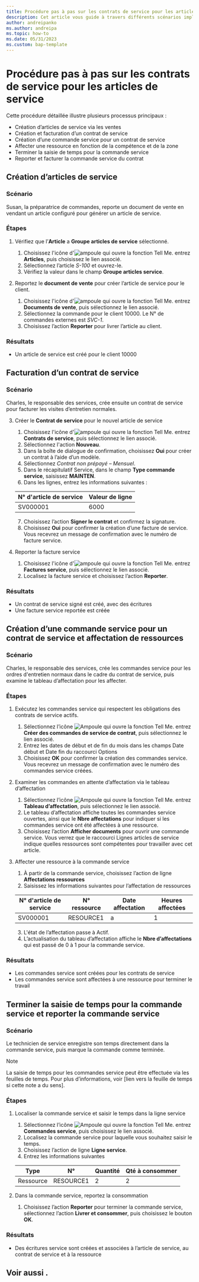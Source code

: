 ```yaml
---
title: Procédure pas à pas sur les contrats de service pour les articles de service
description: Cet article vous guide à travers différents scénarios impliquant des articles et des contrats de service.
author: andreipanko
ms.author: andreipa
ms.topic: how-to
ms.date: 05/31/2023
ms.custom: bap-template
---
```


# <a name="walkthrough-of-service-contracts-for-service-items"></a>Procédure pas à pas sur les contrats de service pour les articles de service

Cette procédure détaillée illustre plusieurs processus principaux :

- Création d’articles de service via les ventes
- Création et facturation d’un contrat de service
- Création d’une commande service pour un contrat de service
- Affecter une ressource en fonction de la compétence et de la zone
- Terminer la saisie de temps pour la commande service
- Reporter et facturer la commande service du contrat

## <a name="creation-of-service-items"></a>Création d’articles de service

### <a name="scenario"></a>Scénario

Susan, la préparatrice de commandes, reporte un document de vente en vendant un article configuré pour générer un article de service.  

### <a name="steps"></a>Étapes

1. Vérifiez que l’**Article** a **Groupe articles de service** sélectionné.
   
    1. Choisissez l'icône d'![ampoule qui ouvre la fonction Tell Me.](../../media/ui-search/search_small.png "Dites-moi ce que vous voulez faire") entrez **Articles**, puis choisissez le lien associé.  
    2. Sélectionnez l’article *S-100* et ouvrez-le.
    3. Vérifiez la valeur dans le champ **Groupe articles service**.
       
2. Reportez le **document de vente** pour créer l’article de service pour le client.  

    1. Choisissez l'icône d'![ampoule qui ouvre la fonction Tell Me.](../../media/ui-search/search_small.png "Dites-moi ce que vous voulez faire") entrez **Documents de vente**, puis sélectionnez le lien associé.  
    2. Sélectionnez la commande pour le client 10000. Le N° de commandes externes est *SVC-1*.
    3. Choisissez l’action **Reporter** pour livrer l’article au client.

### <a name="results"></a>Résultats

- Un article de service est créé pour le client 10000

## <a name="invoicing-a-service-contract"></a>Facturation d’un contrat de service

### <a name="scenario-1"></a>Scénario

Charles, le responsable des services, crée ensuite un contrat de service pour facturer les visites d’entretien normales.

3. Créer le **Contrat de service** pour le nouvel article de service
    1. Choisissez l'icône d'![ampoule qui ouvre la fonction Tell Me.](../../media/ui-search/search_small.png "Dites-moi ce que vous voulez faire") entrez **Contrats de service**, puis sélectionnez le lien associé.
    2. Sélectionnez l'action **Nouveau**.  
    3. Dans la boîte de dialogue de confirmation, choisissez **Oui** pour créer un contrat à l’aide d’un modèle. 
    4. Sélectionnez *Contrat non prépayé – Mensuel*.
    5. Dans le récapitulatif Service, dans le champ **Type commande service**, saisissez **MAINTEN**.
    6. Dans les lignes, entrez les informations suivantes :

    |N° d'article de service|Valeur de ligne|  
    |----------------|----------|  
    |SV000001|6000|

    7. Choisissez l’action **Signer le contrat** et confirmez la signature.
    8. Choisissez **Oui** pour confirmer la création d’une facture de service. Vous recevrez un message de confirmation avec le numéro de facture service.

3. Reporter la facture service
   1. Choisissez l'icône d'![ampoule qui ouvre la fonction Tell Me.](../../media/ui-search/search_small.png "Dites-moi ce que vous voulez faire") entrez **Factures service**, puis sélectionnez le lien associé.
   2. Localisez la facture service et choisissez l’action **Reporter**.

### <a name="results-1"></a>Résultats

- Un contrat de service signé est créé, avec des écritures
- Une facture service reportée est créée

## <a name="create-a-service-order-for-a-service-contract-and-assign-resources"></a>Création d’une commande service pour un contrat de service et affectation de ressources

### <a name="scenario-2"></a>Scénario

Charles, le responsable des services, crée les commandes service pour les ordres d'entretien normaux dans le cadre du contrat de service, puis examine le tableau d’affectation pour les affecter.

### <a name="steps-1"></a>Étapes

1. Exécutez les commandes service qui respectent les obligations des contrats de service actifs.
   1. Sélectionnez l’icône ![Ampoule qui ouvre la fonction Tell Me.](../../media/ui-search/search_small.png "Dites-moi ce que vous voulez faire") entrez **Créer des commandes de service de contrat**, puis sélectionnez le lien associé.
   2. Entrez les dates de début et de fin du mois dans les champs Date début et Date fin du raccourci Options
   3. Choisissez **OK** pour confirmer la création des commandes service. Vous recevrez un message de confirmation avec le numéro des commandes service créées.

2. Examiner les commandes en attente d’affectation via le tableau d’affectation
   1. Sélectionnez l’icône ![Ampoule qui ouvre la fonction Tell Me.](../../media/ui-search/search_small.png "Dites-moi ce que vous voulez faire") entrez **Tableau d’affectation**, puis sélectionnez le lien associé.
   2. Le tableau d’affectation affiche toutes les commandes service ouvertes, ainsi que le **Nbre affectations** pour indiquer si les commandes service ont été affectées à une ressource.
   3. Choisissez l’action **Afficher documents** pour ouvrir une commande service.  Vous verrez que le raccourci Lignes articles de service indique quelles ressources sont compétentes pour travailler avec cet article.

3. Affecter une ressource à la commande service
   1. À partir de la commande service, choisissez l’action de ligne **Affectations ressources**
   2. Saisissez les informations suivantes pour l’affectation de ressources

    |N° d'article de service|N° ressource|Date affectation|Heures affectées|
    |----------------|------------|---------------|---------------|  
    |SV000001|RESOURCE1|a|1|

    3. L'état de l’affectation passe à Actif.
    4. L’actualisation du tableau d’affectation affiche le **Nbre d’affectations** qui est passé de 0 à 1 pour la commande service.

### <a name="results-2"></a>Résultats

- Les commandes service sont créées pour les contrats de service
- Les commandes service sont affectées à une ressource pour terminer le travail

## <a name="complete-the-time-entry-for-the-service-order-and-post-the-service-order"></a>Terminer la saisie de temps pour la commande service et reporter la commande service

### <a name="scenario-3"></a>Scénario

Le technicien de service enregistre son temps directement dans la commande service, puis marque la commande comme terminée.

> [!NOTE]
> La saisie de temps pour les commandes service peut être effectuée via les feuilles de temps. Pour plus d’informations, voir [lien vers la feuille de temps si cette note a du sens].

### <a name="steps-2"></a>Étapes

1. Localiser la commande service et saisir le temps dans la ligne service
   1. Sélectionnez l’icône ![Ampoule qui ouvre la fonction Tell Me.](../../media/ui-search/search_small.png "Dites-moi ce que vous voulez faire") entrez **Commandes service**, puis choisissez le lien associé.
   2. Localisez la commande service pour laquelle vous souhaitez saisir le temps.
   3. Choisissez l’action de ligne **Ligne service**.
   4. Entrez les informations suivantes

    |Type|N°|Quantité|Qté à consommer|
    |----|---|--------|--------|   
    |Ressource|RESOURCE1|2|2|

2. Dans la commande service, reportez la consommation
   1. Choisissez l’action **Reporter** pour terminer la commande service, sélectionnez l’action **Livrer et consommer**, puis choisissez le bouton **OK**.

### <a name="results-3"></a>Résultats

- Des écritures service sont créées et associées à l’article de service, au contrat de service et à la ressource

## <a name="see-also"></a>Voir aussi .
